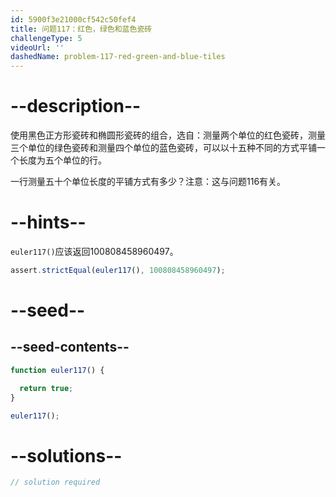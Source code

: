 ```yaml
---
id: 5900f3e21000cf542c50fef4
title: 问题117：红色，绿色和蓝色瓷砖
challengeType: 5
videoUrl: ''
dashedName: problem-117-red-green-and-blue-tiles
---
```


# --description--

使用黑色正方形瓷砖和椭圆形瓷砖的组合，选自：测量两个单位的红色瓷砖，测量三个单位的绿色瓷砖和测量四个单位的蓝色瓷砖，可以以十五种不同的方式平铺一个长度为五个单位的行。

一行测量五十个单位长度的平铺方式有多少？注意：这与问题116有关。

# --hints--

`euler117()`应该返回100808458960497。

```js
assert.strictEqual(euler117(), 100808458960497);
```

# --seed--

## --seed-contents--

```js
function euler117() {

  return true;
}

euler117();
```

# --solutions--

```js
// solution required
```
